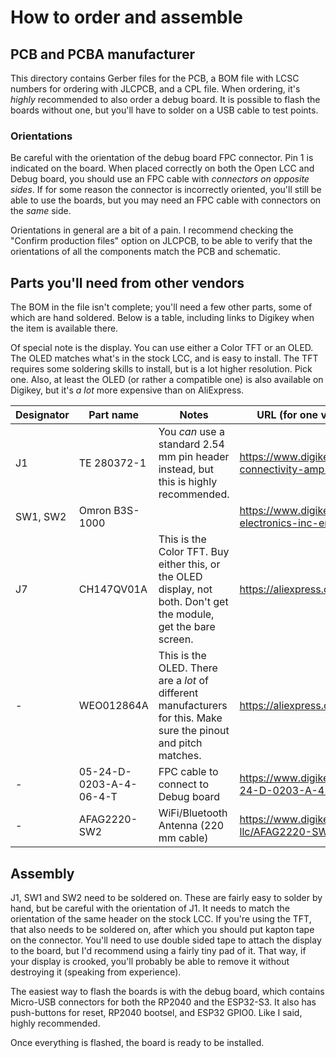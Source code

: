 # How to order and assemble

## PCB and PCBA manufacturer

This directory contains Gerber files for the PCB, a BOM file with LCSC numbers for ordering with JLCPCB, and a CPL file. When ordering, it's *highly* recommended to also order a debug board. It is possible to flash the boards without one, but you'll have to solder on a USB cable to test points.

### Orientations

Be careful with the orientation of the debug board FPC connector. Pin 1 is indicated on the board. When placed correctly on both the Open LCC and Debug board, you should use an FPC cable with *connectors on opposite sides*. If for some reason the connector is incorrectly oriented, you'll still be able to use the boards, but you may need an FPC cable with connectors on the *same* side. 

Orientations in general are a bit of a pain. I recommend checking the "Confirm production files" option on JLCPCB, to be able to verify that the orientations of all the components match the PCB and schematic.

## Parts you'll need from other vendors

The BOM in the file isn't complete; you'll need a few other parts, some of which are hand soldered. Below is a table, including links to Digikey when the item is available there.

Of special note is the display. You can use either a Color TFT or an OLED. The OLED matches what's in the stock LCC, and is easy to install. The TFT requires some soldering skills to install, but is a lot higher resolution. Pick one. Also, at least the OLED (or rather a compatible one) is also available on Digikey, but it's *a lot* more expensive than on AliExpress.

| Designator  | Part name                   | Notes                                                                                                             | URL (for one vendor, usually there are others)                                            |
|-------------|-----------------------------|-------------------------------------------------------------------------------------------------------------------|-------------------------------------------------------------------------------------------|
| J1          | TE 280372-1                 | You *can* use a standard 2.54 mm pin header instead, but this is highly recommended.                              | https://www.digikey.se/en/products/detail/te-connectivity-amp-connectors/280372-1/2276004 |
| SW1, SW2    | Omron B3S-1000              |                                                                                                                   | https://www.digikey.se/en/products/detail/omron-electronics-inc-emc-div/B3S-1000/20686    |
| J7          | CH147QV01A                  | This is the Color TFT. Buy either this, or the OLED display, not both. Don't get the module, get the bare screen. | https://aliexpress.com/item/1005003771379232.html                                         |
| -           | WEO012864A                  | This is the OLED. There are a *lot* of different manufacturers for this. Make sure the pinout and pitch matches.  | https://aliexpress.com/item/1005003108880951.html                                         |
| -           | 05-24-D-0203-A-4-06-4-T     | FPC cable to connect to Debug board                                                                               | https://www.digikey.se/en/products/detail/gct/05-24-D-0203-A-4-06-4-T/21266839            |
| -           | AFAG2220-SW2                | WiFi/Bluetooth Antenna (220 mm cable)                                                                             | https://www.digikey.se/en/products/detail/abracon-llc/AFAG2220-SW2/9603584                |

## Assembly

J1, SW1 and SW2 need to be soldered on. These are fairly easy to solder by hand, but be careful with the orientation of J1. It needs to match the orientation of the same header on the stock LCC. If you're using the TFT, that also needs to be soldered on, after which you should put kapton tape on the connector. You'll need to use double sided tape to attach the display to the board, but I'd recommend using a fairly tiny pad of it. That way, if your display is crooked, you'll probably be able to remove it without destroying it (speaking from experience).

The easiest way to flash the boards is with the debug board, which contains Micro-USB connectors for both the RP2040 and the ESP32-S3. It also has push-buttons for reset, RP2040 bootsel, and ESP32 GPIO0. Like I said, highly recommended.

Once everything is flashed, the board is ready to be installed. 